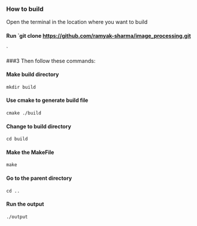 ### How to build

Open the terminal in the location where you want to build

#### Run `git clone https://github.com/ramyak-sharma/image_processing.git
`

###3 Then follow these commands:

#### Make build directory

`mkdir build`

#### Use cmake to generate build file

`cmake ./build`

#### Change to build directory

`cd build`

#### Make the MakeFile

`make`

#### Go to the parent directory

`cd ..`

#### Run the output

`./output`
